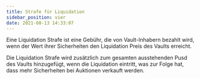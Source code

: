 ```yaml
---
title: Strafe für Liquidation
sidebar_position: vier
date: 2021-08-13 14:33:07
---
```


Eine Liquidation Strafe ist eine Gebühr, die von Vault-Inhabern bezahlt wird, wenn der Wert ihrer Sicherheiten den Liquidation Preis des Vaults erreicht.

Die Liquidation Strafe wird zusätzlich zum gesamten ausstehenden Pusd des Vaults hinzugefügt, wenn die Liquidation eintritt, was zur Folge hat, dass mehr Sicherheiten bei Auktionen verkauft werden.

